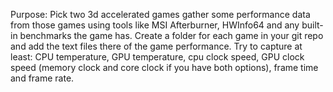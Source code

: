 Purpose: Pick two 3d accelerated games gather some performance data from those games using tools like MSI Afterburner, HWInfo64 and any built-in benchmarks the game has. Create a folder for each game in your git repo and add the text files there of the game performance. Try to capture at least: CPU temperature, GPU temperature, cpu clock speed, GPU clock speed (memory clock and core clock if you have both options), frame time and frame rate.